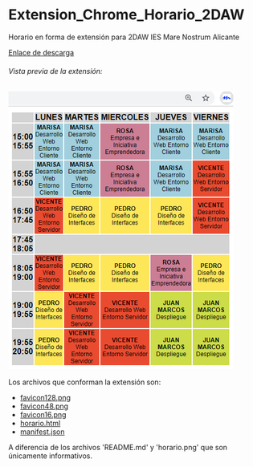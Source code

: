 # Extension_Chrome_Horario_2DAW
Horario en forma de extensión para 2DAW IES Mare Nostrum Alicante

[Enlace de descarga](https://chrome.google.com/webstore/detail/horario-2daw/gnhpcapmeomjljfgdkpjcbfpdimbhgpe?hl=es)

###### Vista previa de la extensión:

![horario](./horario.png)


Los archivos que conforman la extensión son:
* [favicon128.png](https://github.com/dawalberto/Extension_Chrome_Horario_2DAW/blob/master/favicon128.png)
* [favicon48.png](https://github.com/dawalberto/Extension_Chrome_Horario_2DAW/blob/master/favicon48.png)
* [favicon16.png](https://github.com/dawalberto/Extension_Chrome_Horario_2DAW/blob/master/favicon16.png)
* [horario.html](https://github.com/dawalberto/Extension_Chrome_Horario_2DAW/blob/master/horario.html)
* [manifest.json](https://github.com/dawalberto/Extension_Chrome_Horario_2DAW/blob/master/manifest.json)

A diferencia de los archivos \'README.md\' y \'horario.png\' que son únicamente informativos.



